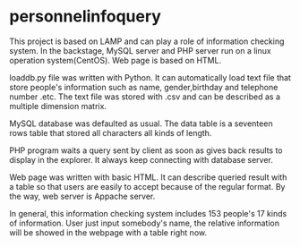 # personnelinfoquery
This project is based on LAMP and can play a role of information checking system. In the backstage, MySQL server and PHP server run on a linux operation system(CentOS). Web page is based on HTML.

loaddb.py file was written with Python. It can automatically load text file that store people's information such as name, gender,birthday and telephone number .etc. The text file was stored with .csv and can be described as a multiple dimension matrix.

MySQL database was defaulted as usual. The data table is a seventeen rows table that stored all characters all kinds of length.

PHP program waits a query sent by client as soon as gives back results to display in the explorer. It always keep connecting with database server.

Web page was written with basic HTML. It can describe queried result with a table so that users are easily to accept because of the regular format. By the way, web server is Appache server.

In general, this information checking system includes 153 people's 17 kinds of information. User just input somebody's name, the relative information will be showed in the webpage with a table right now.
